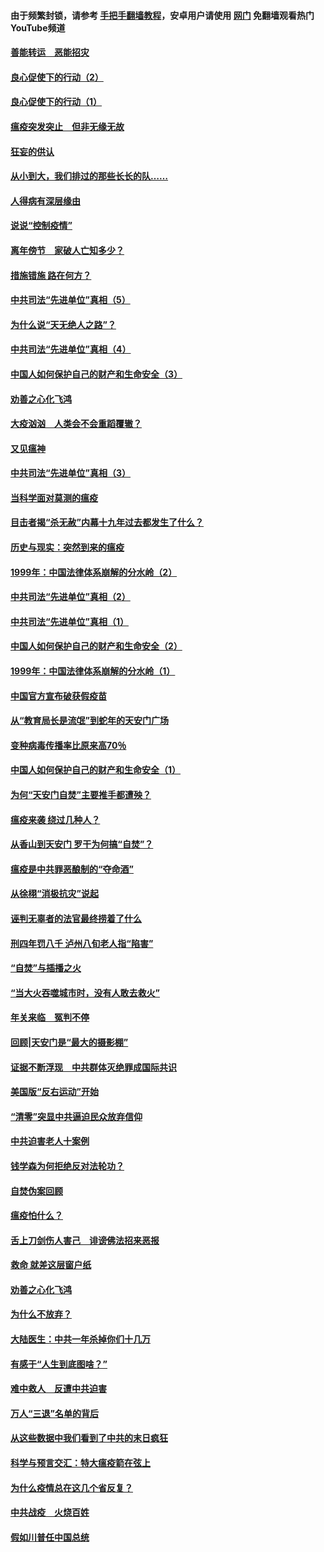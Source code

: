 #### 由于频繁封锁，请参考 [手把手翻墙教程](https://github.com/gfw-breaker/guides/wiki/)，安卓用户请使用 [网门](https://github.com/gfw-breaker/nogfw/blob/master/dl.md?t=02281500) 免翻墙观看热门YouTube频道 

#### [善能转运　恶能招灾](../pages/19/421334.md?t=02281500) 

#### [良心促使下的行动（2）](../pages/19/421361.md?t=02281500) 

#### [良心促使下的行动（1）](../pages/19/421302.md?t=02281500) 

#### [瘟疫突发突止　但非无缘无故](../pages/19/421281.md?t=02281500) 

#### [狂妄的供认](../pages/19/421199.md?t=02281500) 

#### [从小到大，我们排过的那些长长的队……](../pages/19/421243.md?t=02281500) 

#### [人得病有深层缘由](../pages/19/420864.md?t=02281500) 

#### [说说“控制疫情”](../pages/19/420831.md?t=02281500) 

#### [离年傍节　家破人亡知多少？](../pages/19/420563.md?t=02281500) 

#### [措施错施  路在何方？](../pages/19/420076.md?t=02281500) 

#### [中共司法“先进单位”真相（5）](../pages/19/419453.md?t=02281500) 

#### [为什么说“天无绝人之路”？](../pages/19/419618.md?t=02281500) 

#### [中共司法“先进单位”真相（4）](../pages/19/419452.md?t=02281500) 

#### [中国人如何保护自己的财产和生命安全（3）](../pages/19/419405.md?t=02281500) 

#### [劝善之心化飞鸿](../pages/19/418758.md?t=02281500) 

#### [大疫汹汹　人类会不会重蹈覆辙？](../pages/19/419691.md?t=02281500) 

#### [又见瘟神](../pages/19/419225.md?t=02281500) 

#### [中共司法“先进单位”真相（3）](../pages/19/419451.md?t=02281500) 

#### [当科学面对莫测的瘟疫](../pages/19/419625.md?t=02281500) 

#### [目击者揭“杀无赦”内幕十九年过去都发生了什么？](../pages/19/419617.md?t=02281500) 

#### [历史与现实：突然到来的瘟疫](../pages/19/419619.md?t=02281500) 

#### [1999年：中国法律体系崩解的分水岭（2）](../pages/19/419455.md?t=02281500) 

#### [中共司法“先进单位”真相（2）](../pages/19/419450.md?t=02281500) 

#### [中共司法“先进单位”真相（1）](../pages/19/419449.md?t=02281500) 

#### [中国人如何保护自己的财产和生命安全（2）](../pages/19/419404.md?t=02281500) 

#### [1999年：中国法律体系崩解的分水岭（1）](../pages/19/419454.md?t=02281500) 

#### [中国官方宣布破获假疫苗](../pages/19/419504.md?t=02281500) 

#### [从“教育局长是流氓”到蛇年的天安门广场](../pages/19/419470.md?t=02281500) 

#### [变种病毒传播率比原来高70％](../pages/19/419456.md?t=02281500) 

#### [中国人如何保护自己的财产和生命安全（1）](../pages/19/419403.md?t=02281500) 

#### [为何“天安门自焚”主要推手都遭殃？](../pages/19/419348.md?t=02281500) 

#### [瘟疫来袭 绕过几种人？](../pages/19/419349.md?t=02281500) 

#### [从香山到天安门 罗干为何搞“自焚”？](../pages/19/419270.md?t=02281500) 

#### [瘟疫是中共罪恶酿制的“夺命酒”](../pages/19/419223.md?t=02281500) 

#### [从徐栩“消极抗灾”说起](../pages/19/419224.md?t=02281500) 

#### [诬判无辜者的法官最终捞着了什么](../pages/19/419268.md?t=02281500) 

#### [刑四年罚八千 泸州八旬老人指“陷害”](../pages/19/419232.md?t=02281500) 

#### [“自焚”与插播之火](../pages/19/419226.md?t=02281500) 

#### [“当大火吞噬城市时，没有人敢去救火”](../pages/19/419077.md?t=02281500) 

#### [年关来临　冤判不停](../pages/19/419093.md?t=02281500) 

#### [回顾|天安门是“最大的摄影棚”](../pages/19/380866.md?t=02281500) 

#### [证据不断浮现　中共群体灭绝罪成国际共识](../pages/19/419031.md?t=02281500) 

#### [美国版“反右运动”开始](../pages/19/419030.md?t=02281500) 

#### [“清零”突显中共逼迫民众放弃信仰](../pages/19/418995.md?t=02281500) 

#### [中共迫害老人十案例](../pages/19/418831.md?t=02281500) 

#### [钱学森为何拒绝反对法轮功？](../pages/19/418905.md?t=02281500) 

#### [自焚伪案回顾](../pages/19/418799.md?t=02281500) 

#### [瘟疫怕什么？](../pages/19/418800.md?t=02281500) 

#### [舌上刀剑伤人害己　诽谤佛法招来恶报](../pages/19/418731.md?t=02281500) 

#### [救命 就差这层窗户纸](../pages/19/418706.md?t=02281500) 

#### [劝善之心化飞鸿](../pages/19/416766.md?t=02281500) 

#### [为什么不放弃？](../pages/19/418691.md?t=02281500) 

#### [大陆医生：中共一年杀掉你们十几万](../pages/19/418670.md?t=02281500) 

#### [有感于“人生到底图啥？”](../pages/19/418624.md?t=02281500) 

#### [难中救人　反遭中共迫害](../pages/19/418414.md?t=02281500) 

#### [万人“三退”名单的背后](../pages/19/418505.md?t=02281500) 

#### [从这些数据中我们看到了中共的末日疯狂](../pages/19/418420.md?t=02281500) 

#### [科学与预言交汇：特大瘟疫箭在弦上](../pages/19/418266.md?t=02281500) 

#### [为什么疫情总在这几个省反复？](../pages/19/418219.md?t=02281500) 

#### [中共战疫　火烧百姓](../pages/19/418220.md?t=02281500) 

#### [假如川普任中国总统](../pages/19/418174.md?t=02281500) 

